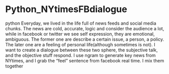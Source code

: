 Python_NYtimesFBdialogue
========================

python
Everyday, we lived in the life full of news feeds and social media chunks. The news are cold, accurate, logic and consider the audience a lot, while in facebook or twitter we see self expression, they are emotional, ambiguous. The former one are describe a certain issue, a person, a policy. The later one are a feeling of personal life(although sometimes is not).
I want to create a dialogue between these two sphere, the subjective talk, and the objective stuff respond. 
I use ngram to generate key news from NYtimes, and I grab the “feel” sentence from facebook real time. I mix them together

